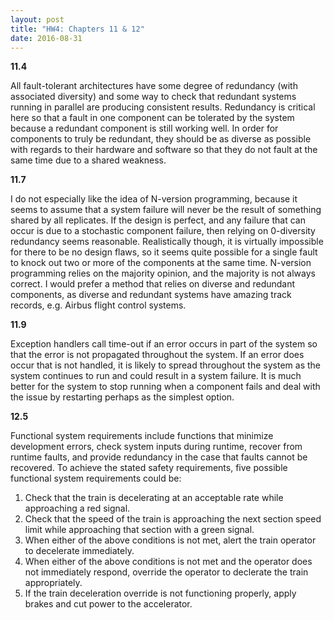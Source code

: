 ```yaml
---
layout: post
title: "HW4: Chapters 11 & 12"
date: 2016-08-31
---
```

<b>11.4</b>
<p>
All fault-tolerant architectures have some degree of redundancy (with associated diversity) and some way to check that redundant systems running in parallel are producing consistent results. Redundancy is critical here so that a fault in one component can be tolerated by the system because a redundant component is still working well. In order for components to truly be redundant, they should be as diverse as possible with regards to their hardware and software so that they do not fault at the same time due to a shared weakness.
</p>
<b>11.7</b>
<p>
I do not especially like the idea of N-version programming, because it seems to assume that a system failure will never be the result of something shared by all replicates. If the design is perfect, and any failure that can occur is due to a stochastic component failure, then relying on 0-diversity redundancy seems reasonable. Realistically though, it is virtually impossible for there to be no design flaws, so it seems quite possible for a single fault to knock out two or more of the components at the same time. N-version programming relies on the majority opinion, and the majority is not always correct. I would prefer a method that relies on diverse and redundant components, as diverse and redundant systems have amazing track records, e.g. Airbus flight control systems.
</p>
<b>11.9</b>
<p>
Exception handlers call time-out if an error occurs in part of the system so that the error is not propagated throughout the system. If an error does occur that is not handled, it is likely to spread throughout the system as the system continues to run and could result in a system failure. It is much better for the system to stop running when a component fails and deal with the issue by restarting perhaps as the simplest option.
</p>
<b>12.5</b>
<p>
Functional system requirements include functions that minimize development errors, check system inputs during runtime, recover from runtime faults, and provide redundancy in the case that faults cannot be recovered. To achieve the stated safety requirements, five possible functional system requirements could be:
</p>
<ol>
<li>Check that the train is decelerating at an acceptable rate while approaching a red signal.</li>
<li>Check that the speed of the train is approaching the next section speed limit while approaching that section with a green signal.</li>
<li>When either of the above conditions is not met, alert the train operator to decelerate immediately.</li>
<li>When either of the above conditions is not met and the operator does not immediately respond, override the operator to declerate the train appropriately.</li>
<li>If the train deceleration override is not functioning properly, apply brakes and cut power to the accelerator.</li> 
</ol>
